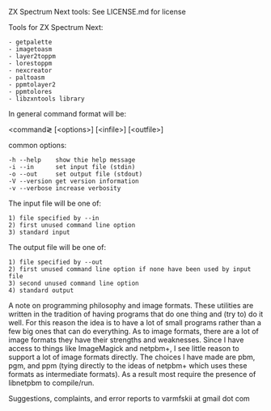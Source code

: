 ZX Spectrum Next tools: See LICENSE.md for license

Tools for ZX Spectrum Next:

	- getpalette
	- imagetoasm
    - layer2toppm
	- lorestoppm
	- nexcreator
    - paltoasm
    - ppmtolayer2
	- ppmtolores
    - libzxntools library
	
In general command format will be:

&lt;command&gl; [&lt;options&gt;]  [&lt;infile&gt;]  [&lt;outfile&gt;]

common options:

	-h --help    show thie help message
	-i --in      set input file (stdin)
	-o --out     set output file (stdout)
    -V --version get version information
	-v --verbose increase verbosity
	
The input file will be one of:

	1) file specified by --in
	2) first unused command line option
	3) standard input
	
The output file will be one of:

	1) file specified by --out
	2) first unused command line option if none have been used by input file
	3) second unused command line option
	4) standard output
	
A note on programming philosophy and image formats.  These utilities
are written in the tradition of having programs that do one thing and
(try to) do it well. For this reason the idea is to have a lot of
small programs rather than a few big ones that can do everything. As
to image formats, there are a lot of image formats they have their
strengths and weaknesses. Since I have access to things like
ImageMagick and netpbm+, I see little reason to support a lot of image
formats directly. The choices I have made are pbm, pgm, and ppm (tying
directly to the ideas of netpbm+ which uses these formats as
intermediate formats). As a result most require the presence of
libnetpbm to compile/run.

Suggestions, complaints, and error reports to varmfskii at gmail dot com
